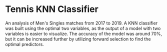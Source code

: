 # Tennis KNN Classifier

An analysis of Men's Singles matches from 2017 to 2019. A KNN classifier was built using the optimal two variables, as the output of a model with two variables is easier to visualize. The accuracy of the model was around 70%, but it can be increased further by utilizing forward selection to find the optimal predictors. 
